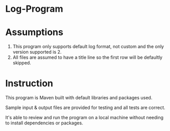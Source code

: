 # Log-Program
# Assumptions
1. This program only supports default log format, not custom and the only version supported is 2.
2. All files are assumed to have a title line so the first row will be defaultly skipped.

# Instruction

This program is Maven built with default libraries and packages used. 

Sample input & output files are provided for testing and all tests are correct.

It's able to review and run the program on a local machine without needing to install dependencies or packages.
